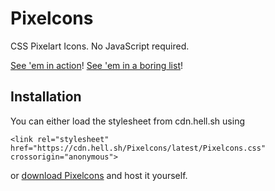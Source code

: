 # Pixelcons

CSS Pixelart Icons. No JavaScript required.

[See 'em in action](https://timmyrs.github.io/Pixelcons/)! [See 'em in a boring list](https://timmyrs.github.io/Pixelcons/cheatsheet.html)!

## Installation

You can either load the stylesheet from cdn.hell.sh using

	<link rel="stylesheet" href="https://cdn.hell.sh/Pixelcons/latest/Pixelcons.css" crossorigin="anonymous">

or [download Pixelcons](https://github.com/timmyrs/Pixelcons/releases) and host it yourself.
